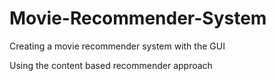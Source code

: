# Movie-Recommender-System

Creating a movie recommender system with the GUI

Using the content based recommender approach

